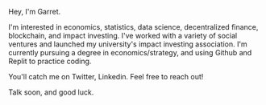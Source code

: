Hey, I'm Garret.

I'm interested in economics, statistics, data science, decentralized finance, blockchain, and impact investing. I've worked with a variety of social ventures and launched my university's impact investing association. I'm currently pursuing a degree in economics/strategy, and using Github and Replit to practice coding.

You'll catch me on Twitter, Linkedin. Feel free to reach out!

Talk soon, and good luck.

<!---
garretcq/garretcq is a ✨ special ✨ repository because its `README.md` (this file) appears on your GitHub profile.
You can click the Preview link to take a look at your changes.
--->
